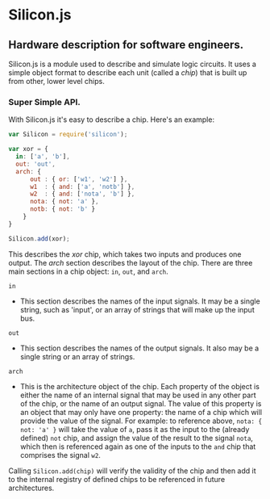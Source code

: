 Silicon.js
==========
Hardware description for software engineers.
-------------------------------------------
Silicon.js is a module used to describe and simulate logic circuits. It uses a simple object format to describe each unit (called a *chip*) that is built up from other, lower level chips.
### Super Simple API.
With Silicon.js it's easy to describe a chip. Here's an example:
```js
var Silicon = require('silicon');

var xor = {
  in: ['a', 'b'],
  out: 'out',
  arch: {
      out : { or: ['w1', 'w2'] },
      w1  : { and: ['a', 'notb'] },
      w2  : { and: ['nota', 'b'] },
      nota: { not: 'a' },
      notb: { not: 'b' }
    }
}

Silicon.add(xor);
```
This describes the *xor* chip, which takes two inputs and produces one output. The *arch* section describes the layout of the chip. There are three main sections in a chip object: `in`, `out`, and `arch`. 

`in`
  - This section describes the names of the input signals. It may be a single string, such as 'input', or an array of strings that will make up the input bus.

`out`
  - This section describes the names of the output signals. It also may be a single string or an array of strings.

`arch`
  - This is the architecture object of the chip. Each property of the object is either the name of an internal signal that may be used in any other part of the chip, or the name of an output signal. The value of this property is an object that may only have one property: the name of a chip which will provide the value of the signal. For example: to reference above, ```nota: { not: 'a' }``` will take the value of `a`, pass it as the input to the (already defined) `not` chip, and assign the value of the result to the signal `nota`, which then is referenced again as one of the inputs to the `and` chip that comprises the signal `w2`.


Calling ```Silicon.add(chip)``` will verify the validity of the chip and then add it to the internal registry of defined chips to be referenced in future architectures.